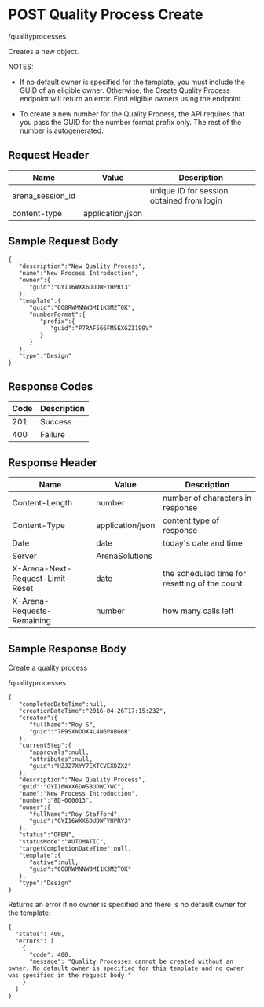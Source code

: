 # POST Quality Process Create


/qualityprocesses

Creates a new  object. 

NOTES:

* If no default owner is specified for the template, you must include the GUID of an eligible owner. Otherwise, the Create Quality Process endpoint will return an error. Find eligible owners using the  endpoint.

* To create a new number for the Quality Process, the API requires that you pass the GUID for the number format prefix only. The rest of the number is autogenerated.

## Request Header

| Name | Value | Description |
|  --- |  --- |  --- | 
| arena_session_id |   | unique ID for session obtained from login |
| content\-type | application/json |   |

## Sample Request Body
```
{  
   "description":"New Quality Process",
   "name":"New Process Introduction",
   "owner":{  
      "guid":"GYI16WXX6DUDWFYHPRY3"
   },
   "template":{  
      "guid":"6O8RWMNNW3MI1K3M2TOK",
      "numberFormat":{  
         "prefix":{  
            "guid":"P7RAF566FM5EXGZI199V"
         }
      }
   },
   "type":"Design"
}
```
## Response Codes

| Code | Description |
|  --- |  --- | 
| 201 | Success |
| 400 | Failure |

## Response Header

| Name | Value | Description |
|  --- |  --- |  --- | 
| Content\-Length | number | number of characters in response |
| Content\-Type | application/json | content type of response |
| Date | date | today's date and time |
| Server | ArenaSolutions |   |
| X\-Arena\-Next\-Request\-Limit\-Reset  | date | the scheduled time for resetting of the count |
| X\-Arena\-Requests\-Remaining  | number | how many calls left |

## Sample Response Body
Create a quality process



/qualityprocesses

```
{  
   "completedDateTime":null,
   "creationDateTime":"2016-04-26T17:15:23Z",
   "creator":{  
      "fullName":"Roy S",
      "guid":"7P9SXNOOX4L4N6P8BG6R"
   },
   "currentStep":{  
      "approvals":null,
      "attributes":null,
      "guid":"HZJ27XYY7EXTCVEXDZX2"
   },
   "description":"New Quality Process",
   "guid":"GYI16WXX6DWSBUDWCYWC",
   "name":"New Process Introduction",
   "number":"8D-000013",
   "owner":{  
      "fullName":"Roy Stafford",
      "guid":"GYI16WXX6DUDWFYHPRY3"
   },
   "status":"OPEN",
   "statusMode":"AUTOMATIC",
   "targetCompletionDateTime":null,
   "template":{  
      "active":null,
      "guid":"6O8RWMNNW3MI1K3M2TOK"
   },
   "type":"Design"
}
```
Returns an error if no owner is specified and there is no default owner for the template:



```
{
  "status": 400,
  "errors": [
    {
      "code": 400,
      "message": "Quality Processes cannot be created without an owner. No default owner is specified for this template and no owner was specified in the request body."
    }
  ]
}
```
